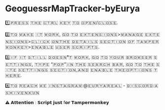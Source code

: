 # GeoguessrMapTracker-byEurya

1️⃣​🇵​​🇷​​🇪​​🇸​​🇸​ ​🇹​​🇭​​🇪​ ​🇨​​🇹​​🇷​​🇱​ ​🇰​​🇪​​🇾​ ​🇹​​🇴​ ​🇴​​🇵​​🇪​​🇳​/​🇨​​🇱​​🇴​​🇸​​🇪​.

2️⃣​🇹​​🇴​ ​🇲​​🇦​​🇰​​🇪​ ​🇮​​🇹​ ​🇼​​🇴​​🇷​​🇰​, ​🇬​​🇴​ ​🇹​​🇴​ ​🇪​​🇽​​🇹​​🇪​​🇳​​🇸​​🇮​​🇴​​🇳​​🇸​>​🇲​​🇦​​🇳​​🇦​​🇬​​🇪​ ​🇪​​🇽​​🇹​​🇪​​🇳​​🇸​​🇮​​🇴​​🇳​​🇸​>​🇨​​🇱​​🇮​​🇨​​🇰​ ​🇴​​🇳​ ​🇹​​🇭​​🇪​ ​🇩​​🇪​​🇹​​🇦​​🇮​​🇱​​🇸​ ​🇸​​🇪​​🇨​​🇹​​🇮​​🇴​​🇳​ ​🇴​​🇫​ ​🇹​​🇦​​🇲​​🇵​​🇪​​🇷​​🇲​​🇴​​🇳​​🇰​​🇪​​🇾​>​🇪​​🇳​​🇦​​🇧​​🇱​​🇪​ ​🇺​​🇸​​🇪​​🇷​ ​🇸​​🇨​​🇷​​🇮​​🇵​​🇹​​🇸​.

3️⃣​🇮​​🇫​ ​🇮​​🇹​ ​🇸​​🇹​​🇮​​🇱​​🇱​ ​🇩​​🇴​​🇪​​🇸​​🇳​❜​🇹​ ​🇼​​🇴​​🇷​​🇰​, ​🇬​​🇴​ ​🇹​​🇴​ ​🇾​​🇴​​🇺​​🇷​ ​🇧​​🇷​​🇴​​🇼​​🇸​​🇪​​🇷​ ​🇸​​🇪​​🇹​​🇹​​🇮​​🇳​​🇬​​🇸​, ​🇹​​🇾​​🇵​​🇪​ “​🇵​​🇴​​🇵​” ​🇮​​🇳​ ​🇹​​🇭​​🇪​ ​🇸​​🇪​​🇦​​🇷​​🇨​​🇭​ ​🇧​​🇦​​🇷​, ​🇬​​🇴​ ​🇹​​🇴​ ​🇹​​🇭​​🇪​ ​🇸​​🇮​​🇹​​🇪​ ​🇸​​🇪​​🇹​​🇹​​🇮​​🇳​​🇬​​🇸​ ​🇸​​🇪​​🇨​​🇹​​🇮​​🇴​​🇳​,🇦​​🇳​​🇩​ ​🇪​​🇳​​🇦​​🇧​​🇱​​🇪​ ​🇹​​🇭​​🇪​ ​🇴​​🇵​​🇹​​🇮​​🇴​​🇳​​🇸​ ​🇹​​🇭​​🇪​​🇷​​🇪​.

4️⃣​🇹​​🇴​ ​🇷​​🇪​​🇦​​🇨​​🇭​ ​​🇲🇪​​ ​🇮​​🇳​​🇸​​🇹​​🇦​​🇬​​🇷​​🇦​​🇲​:@​🇪​​🇺​​🇷​​🇾​​🇦​​🇷​​🇪​​🇦​​🇱​ - ​🇩​​🇮​​🇸​​🇨​​🇴​​🇷​​🇩​:​🇦​​🇸​​🇭​​🇮​​🇻​​🇪​​🇳​​🇰​​🇺​​🇳

⚠ 𝗔𝘁𝘁𝗲𝗻𝘁𝗶𝗼𝗻 : 𝗦𝗰𝗿𝗶𝗽𝘁 𝗷𝘂𝘀𝘁 f𝗼𝗿 𝗧𝗮𝗺𝗽𝗲𝗿𝗺𝗼𝗻𝗸𝗲𝘆​

